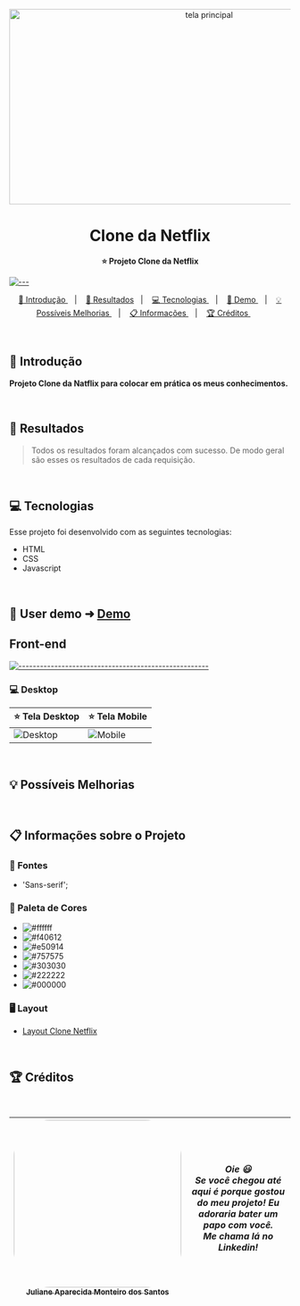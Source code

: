 <p align="center">
  <img src="https://github.com/JulianeMonteiro/Netflix-Clone/blob/main/img/readme.png" alt="tela principal" width="700" height="350" />
</p>

<h1 align="center"> Clone da Netflix </h1>

<p align="center">
  <b> ⭐ Projeto Clone da Netflix </b></br>
</p>

[![---](https://raw.githubusercontent.com/andreasbm/readme/master/assets/lines/colored.png)](#table-of-contents)

<p align="center">
  <a href="#Introdução"> 🧩 Introdução </a>&nbsp;&nbsp;&nbsp;|&nbsp;&nbsp;&nbsp;
  <a href="#Resultados"> 🚀 Resultados</a>&nbsp;&nbsp;&nbsp;|&nbsp;&nbsp;&nbsp;
  <a href="#Tecnologias"> 💻 Tecnologias </a>&nbsp;&nbsp;&nbsp;|&nbsp;&nbsp;&nbsp;
  <a href="#Demo"> 📲 Demo </a>&nbsp;&nbsp;&nbsp;|&nbsp;&nbsp;&nbsp;
  <a href="#Ideias">💡 Possíveis Melhorias </a>&nbsp;&nbsp;&nbsp;|&nbsp;&nbsp;&nbsp;
  <a href="#Informações">📋 Informações </a>&nbsp;&nbsp;&nbsp;|&nbsp;&nbsp;&nbsp;
  <a href="#Creditos"> 🏆 Créditos </a>&nbsp;&nbsp;&nbsp;&nbsp;&nbsp;&nbsp;
</p>

<br/>

<a id="Introdução"></a>

## 🧩 Introdução
<p>  <b> Projeto Clone da Natflix para colocar em prática os meus conhecimentos.  </b></p>

<br/>

<a id="Resultados"></a>

## 🚀 Resultados

> Todos os resultados foram alcançados com sucesso. De modo geral são esses os resultados de cada requisição.

<br/>

<a id="Tecnologias"></a>

## 💻 Tecnologias

Esse projeto foi desenvolvido com as seguintes tecnologias:

- HTML
- CSS
- Javascript

<br/>

<a id="Demo"></a>

## 📲 User demo ➜ [Demo](https://julianemonteiro.github.io/Netflix-Clone/)

## Front-end

</summary>

[![-----------------------------------------------------](https://raw.githubusercontent.com/andreasbm/readme/master/assets/lines/colored.png)](#table-of-contents)

### 💻 Desktop

| ⭐ Tela Desktop                                                                                                    | ⭐ Tela Mobile                                                                                                       |
  ------------------------------------------------------------------------------------------------------------ | ---------------------------------------------------------------------------------------------------------------- | 
  ![Desktop](https://github.com/JulianeMonteiro/Netflix-Clone/blob/main/img/tela.png) | ![Mobile](https://github.com/JulianeMonteiro/Netflix-Clone/blob/main/img/mobile.png) |
<br />
<a id="Ideias"></a>

## 💡 Possíveis Melhorias

<br />

<a id="Informações"></a>

## 📋 Informações sobre o Projeto

### 🔡 Fontes

- 'Sans-serif';
  <br />

### 🎨 Paleta de Cores


- ![#ffffff](https://placehold.co/15x15/ffffff/ffffff.png)
- ![#f40612](https://placehold.co/15x15/f40612/f40612.png)
- ![#e50914](https://placehold.co/15x15/e50914/e50914.png)
- ![#757575](https://placehold.co/15x15/757575/757575.png)
- ![#303030](https://placehold.co/15x15/303030/303030.png)
- ![#222222](https://placehold.co/15x15/222222/222222.png)
- ![#000000](https://placehold.co/15x15/000000/000000.png)
  <br />

### 🖥️ Layout

- [Layout Clone Netflix](https://www.figma.com/file/XXmaNgbSfzouQAlF77BB2H/Untitled?node-id=0-1&t=0CPb08uSa5UuDWhP-0)

<br />

<a id="Creditos"></a>

## 🏆 Créditos

<br />

<div >

| [<img src="https://avatars.githubusercontent.com/u/51388071?s=400&u=d9972902dc501a7cf903921900605fbcb22367c1&v=4" width=300 style="border-radius: 65px;" ><br><sub> Juliane Aparecida Monteiro dos Santos </sub>](https://www.linkedin.com/in/juliane-aparecida-monteiro-dos-santos/) | **_Oie 😃 <br /> Se você chegou até aqui é porque gostou do meu projeto! Eu adoraria bater um papo com você. <br /> Me chama lá no Linkedin!_** |
| ------------------------------------------------------------------------------------------------------------------------------------------------------------------------------------------------------------------------------------------------------------------------------------- | ----------------------------------------------------------------------------------------------------------------------------------------------- |

</div>
